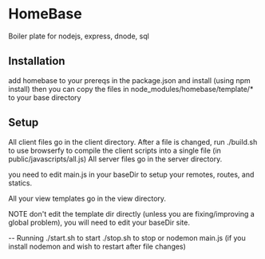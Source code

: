 # HomeBase
Boiler plate for nodejs, express, dnode, sql

Installation
------------

add homebase to your prereqs in the package.json and install (using npm install)
then you can copy the files in node_modules/homebase/template/* to your base directory

Setup
-----
All client files go in the client directory. After a file is changed, run ./build.sh to use browserfy to compile the client scripts into a single file (in public/javascripts/all.js) 
All server files go in the server directory.

you need to edit main.js in your baseDir to setup your remotes, routes, and statics.

All your view templates go in the view directory.

NOTE don't edit the template dir directly (unless you are fixing/improving a global problem), you will need to edit your baseDir site.

-- Running
./start.sh to start
./stop.sh to stop
or 
nodemon main.js (if you install nodemon and wish to restart after file changes)

